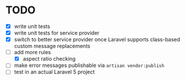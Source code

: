 # TODO

- [x] write unit tests
- [x] write unit tests for service provider
- [x] switch to better service provider once Laravel supports class-based custom message replacements
- [ ] add more rules
    + [x] aspect ratio checking
- [ ] make error messages publishable via `artisan vendor:publish`
- [ ] test in an actual Laravel 5 project
